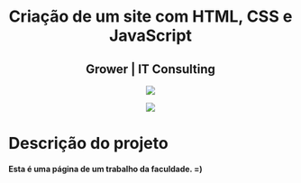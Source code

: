 <h1 align="center"> Criação de um site com HTML, CSS e JavaScript </h1>

<h2 align="center"> Grower | IT Consulting </h2>

<p align="center">
<img src="https://user-images.githubusercontent.com/45994861/192630446-1bb872db-81af-402a-883b-9fa411eda935.png"/>
</p>

<p align="center">
<img src="http://img.shields.io/static/v1?label=STATUS&message=%20FINALIZADO.&color=GREEN&style=for-the-badge"/>
</p>

# Descrição do projeto

<h4> Esta é uma página de um trabalho da faculdade. =) </h4> 
